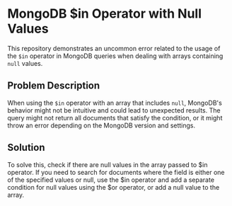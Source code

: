 # MongoDB $in Operator with Null Values

This repository demonstrates an uncommon error related to the usage of the `$in` operator in MongoDB queries when dealing with arrays containing `null` values.

## Problem Description

When using the `$in` operator with an array that includes `null`, MongoDB's behavior might not be intuitive and could lead to unexpected results. The query might not return all documents that satisfy the condition, or it might throw an error depending on the MongoDB version and settings.

## Solution

To solve this, check if there are null values in the array passed to $in operator.  If you need to search for documents where the field is either one of the specified values or null, use the $in operator and add a separate condition for null values using the $or operator, or add a null value to the array.